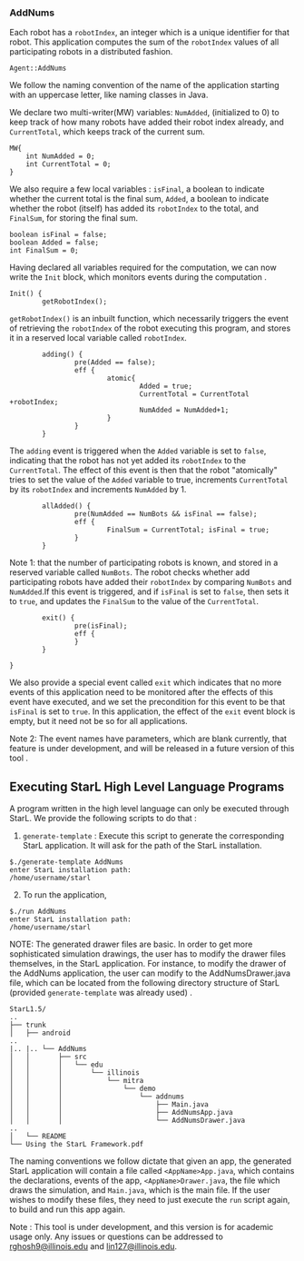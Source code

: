 
### AddNums
Each robot has a `robotIndex`, an integer which is a unique identifier for that robot. This application computes the sum of the `robotIndex` values of all participating robots in a distributed fashion. 

```
Agent::AddNums
```
We follow the naming convention of the name of the application starting with an uppercase letter, like naming classes in Java.

We declare two multi-writer(MW) variables: `NumAdded`, (initialized to 0) to keep track of how many robots have added their robot index already, and `CurrentTotal`, which keeps track of the current sum. 

```
MW{
    int NumAdded = 0;
    int CurrentTotal = 0;
}
```
We also require a few local variables : `isFinal`, a boolean to indicate whether the current total is the final sum, `Added`, a boolean to indicate whether the robot (itself) has added its `robotIndex` to the total, and `FinalSum`, for storing the final sum. 

```
boolean isFinal = false;
boolean Added = false;
int FinalSum = 0;
```

Having declared all variables required for the computation, we can now write the `Init` block, which monitors events during the computation . 

```
Init() {
        getRobotIndex();
```
`getRobotIndex()` is an inbuilt function, which necessarily triggers the event of retrieving the `robotIndex` of the robot executing this program, and stores it in a reserved local variable called `robotIndex`. 


```        
        adding() {
                pre(Added == false);
                eff {
                        atomic{
                                Added = true;
                                CurrentTotal = CurrentTotal +robotIndex;
                                NumAdded = NumAdded+1;
                        }
                }
        }
```
The `adding` event is triggered when the `Added` variable is set to `false`, indicating that the robot has not yet added its `robotIndex` to the `CurrentTotal`. The effect of this event is then that the robot "atomically" tries to set the value of the `Added` variable to true, increments `CurrentTotal` by its `robotIndex` and increments `NumAdded` by 1.

```
        allAdded() {
                pre(NumAdded == NumBots && isFinal == false);
                eff {
                        FinalSum = CurrentTotal; isFinal = true;
                }
        }
```
Note 1: that the number of participating robots is known, and stored in a reserved variable called `NumBots`. The robot checks whether add participating robots have added their `robotIndex` by comparing `NumBots` and `NumAdded`.If this event is triggered, and if `isFinal` is set to `false`, then sets it to `true`, and updates the `FinalSum` to the value of the `CurrentTotal`.

```
        exit() {
                pre(isFinal);
                eff {
                }
        }

}
```
We also provide a special event called `exit` which indicates that no more events of this application need to be monitored after the effects of this event have executed, and we set the precondition for this event to be that `isFinal` is set to `true`. In this application, the effect of the `exit` event block is empty, but it need not be so for all applications. 
                   

Note 2: The event names have parameters, which are blank currently, that feature is under development, and will be released in a future version of this tool . 

## Executing StarL High Level Language Programs

A program written in the high level language can only be executed through StarL. We provide the following scripts to do that : 

1. `generate-template` : Execute this script to generate the corresponding StarL application. It will ask for the path of the StarL installation. 
```
$./generate-template AddNums
enter StarL installation path:
/home/username/starl
```
2. To run the application,
```
$./run AddNums
enter StarL installation path:
/home/username/starl
```

NOTE: The generated drawer files are basic. In order to get more sophisticated simulation drawings, the user has to modify the drawer files themselves, in the StarL application. For instance, to modify the drawer of the AddNums application, the user can modify to the AddNumsDrawer.java file, which can be located from the following directory structure of StarL (provided `generate-template` was already used) . 
```
StarL1.5/
..
├── trunk
│   ├── android
..
|.. |.. └── AddNums
│   │       ├── src
│   │       │   └── edu
│   │       │       └── illinois
│   │       │           └── mitra
│   │       │               └── demo
│   │       │                   └── addnums
│   │       │                       ├── Main.java
│   │       │                       ├── AddNumsApp.java
│   │       │                       └── AddNumsDrawer.java
..
│   └── README
└── Using the StarL Framework.pdf

```


The naming conventions we follow dictate that given an app, the generated StarL application will contain a file called `<AppName>App.java`, which contains the declarations, events of the app, `<AppName>Drawer.java`, the file which draws the simulation, and `Main.java`, which is the main file. If the user wishes to modify these files, they need to just execute the `run` script again, to build and run this app again. 

Note : This tool is under development, and this version is for academic usage only. Any issues or questions can be addressed to rghosh9@illinois.edu and lin127@illinois.edu. 

